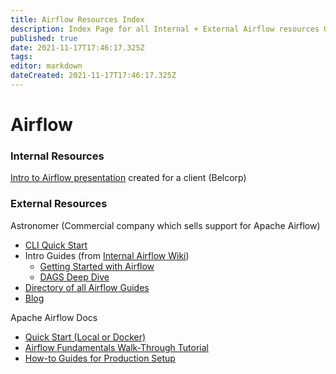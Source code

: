 ```yaml
---
title: Airflow Resources Index
description: Index Page for all Internal + External Airflow resources Qbiz has access to
published: true
date: 2021-11-17T17:46:17.325Z
tags: 
editor: markdown
dateCreated: 2021-11-17T17:46:17.325Z
---
```


# Airflow

### Internal Resources

[Intro to Airflow presentation](https://drive.google.com/drive/folders/1eZZatY5Q0my9mT9Aha2JLO1-hn55ZdUK?usp=sharing) created for a client (Belcorp)

### External Resources

Astronomer (Commercial company which sells support for Apache Airflow)
- [CLI Quick Start](https://www.astronomer.io/docs/cloud/stable/develop/cli-quickstart)
- Intro Guides (from [Internal Airflow Wiki](https://qbiz-wiki.com/en/technology/airflow))
	- [Getting Started with Airflow](https://drive.google.com/file/d/1BRMbMIq03gOPUranAFPa4M8r6UJ7Zhb5/view?usp=sharing)
  - [DAGS Deep Dive](https://drive.google.com/file/d/1IWhpRpv9BKiFDDaH-13TFChryf9hNfpq/view?usp=sharing)
- [Directory of all Airflow Guides](https://www.astronomer.io/guides/?utm_campaign=Marketing&utm_source=EbookDAGs&utm_term=Guides)
- [Blog](https://www.astronomer.io/blog/?utm_campaign=Marketing&utm_source=GettingStartedEBook)

Apache Airflow Docs
- [Quick Start (Local or Docker)](https://airflow.apache.org/docs/apache-airflow/stable/start/index.html)
- [Airflow Fundamentals Walk-Through Tutorial](https://airflow.apache.org/docs/apache-airflow/stable/tutorial.html)
- [How-to Guides for Production Setup](https://airflow.apache.org/docs/apache-airflow/stable/howto/index.html)

